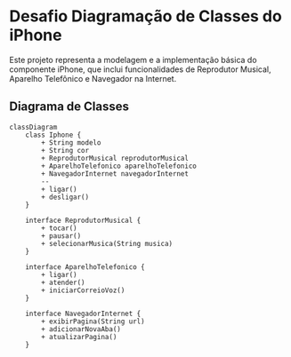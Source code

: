 # Desafio Diagramação de Classes do iPhone

Este projeto representa a modelagem e a implementação básica do componente iPhone, que inclui funcionalidades de Reprodutor Musical, Aparelho Telefônico e Navegador na Internet. 


## Diagrama de Classes
```mermaid
classDiagram
    class Iphone {
        + String modelo
        + String cor
        + ReprodutorMusical reprodutorMusical
        + AparelhoTelefonico aparelhoTelefonico
        + NavegadorInternet navegadorInternet
        --
        + ligar()
        + desligar()
    }

    interface ReprodutorMusical {
        + tocar()
        + pausar()
        + selecionarMusica(String musica)
    }

    interface AparelhoTelefonico {
        + ligar()
        + atender()
        + iniciarCorreioVoz()
    }

    interface NavegadorInternet {
        + exibirPagina(String url)
        + adicionarNovaAba()
        + atualizarPagina()
    }

```
